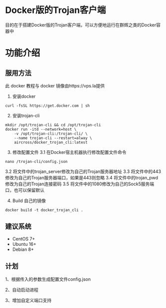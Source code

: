 # Docker版的Trojan客户端

目的在于搭建Docker版的Trojan客户端，可以方便地运行在群辉之类的Docker容器中

# 功能介绍

## 服用方法
此 docker 教程与 docker 镜像由https://vps.la提供
1. 安装docker
```shell
curl -fsSL https://get.docker.com | sh
```
2. 安装trojan-cli
```shell
mkdir /opt/trojan-cli && cd /opt/trojan-cli
docker run -itd --network=host \
    -v /opt/trojan-cli:/trojan-cli/ \
    --name trojan-cli --restart=alway \
    aircross/docker_trojan_cli:latest
```

3. 修改配置文件
3.1 在Docker宿主机器执行修改配置文件命令
```shell
nano /trojan-cli/config.json
``` 
3.2 将文件中的trojan_server修改为自己的Trojan服务器地址 
3.3 将文件中的443修改为自己的Trojan服务器端口，如果是443则忽略 
3.4 将文件中的trojan_pwd修改为自己的Trojan连接密码 
3.5 将文件中的1080修改为自己的Sock5服务端口，也可以保留默认 

4. Build 自己的镜像
```shell
docker build -t docker_trojan_cli .
```
## 建议系统
- CentOS 7+
- Ubuntu 16+
- Debian 8+

## 计划

1、根据传入的参数生成配置文件config.json

2、自动启动进程

3、增加自定义端口支持
